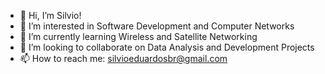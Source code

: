 - 👋 Hi, I’m Silvio!
- 👀 I’m interested in Software Development and Computer Networks
- 🌱 I’m currently learning Wireless and Satellite Networking
- 💞️ I’m looking to collaborate on Data Analysis and Development Projects
- 📫 How to reach me: silvioeduardosbr@gmail.com

<!---
silvioeduardosbr/silvioeduardosbr is a ✨ special ✨ repository because its `README.md` (this file) appears on your GitHub profile.
You can click the Preview link to take a look at your changes.
--->
